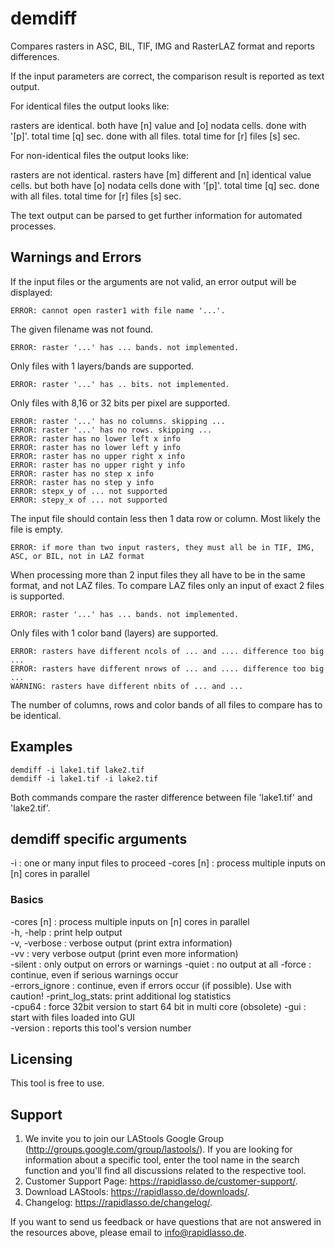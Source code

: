 ﻿# demdiff

Compares rasters in ASC, BIL, TIF, IMG and RasterLAZ format and
reports differences.

If the input parameters are correct, the comparison result is reported as text output.

For identical files the output looks like:

rasters are identical. both have [n] value and [o] nodata cells.
done with '[p]'. total time [q] sec.
done with all files. total time for [r] files [s] sec.

For non-identical files the output looks like:

rasters are not identical. rasters have [m] different and [n] identical value cells. but both have [o] nodata cells
done with '[p]'. total time [q] sec.
done with all files. total time for [r] files [s] sec.

The text output can be parsed to get further information for automated processes.


## Warnings and Errors
If the input files or the arguments are not valid, an error output will be displayed:

    ERROR: cannot open raster1 with file name '...'.
The given filename was not found.

    ERROR: raster '...' has ... bands. not implemented.
Only files with 1 layers/bands are supported.

    ERROR: raster '...' has .. bits. not implemented.
Only files with 8,16 or 32 bits per pixel are supported.

    ERROR: raster '...' has no columns. skipping ...
    ERROR: raster '...' has no rows. skipping ... 
    ERROR: raster has no lower left x info
    ERROR: raster has no lower left y info
    ERROR: raster has no upper right x info
    ERROR: raster has no upper right y info
    ERROR: raster has no step x info
    ERROR: raster has no step y info
    ERROR: stepx_y of ... not supported
    ERROR: stepy_x of ... not supported
The input file should contain less then 1 data row or column.
Most likely the file is empty.

    ERROR: if more than two input rasters, they must all be in TIF, IMG, ASC, or BIL, not in LAZ format
When processing more than 2 input files they all have to be in the same format, and not LAZ files.
To compare LAZ files only an input of exact 2 files is supported.
    
    ERROR: raster '...' has ... bands. not implemented.
Only files with 1 color band (layers) are supported.
    
    ERROR: rasters have different ncols of ... and .... difference too big ...
    ERROR: rasters have different nrows of ... and .... difference too big ...
    WARNING: rasters have different nbits of ... and ...
The number of columns, rows and color bands of all files to compare has to be identical.


## Examples

    demdiff -i lake1.tif lake2.tif
    demdiff -i lake1.tif -i lake2.tif
Both commands compare the raster difference between file 'lake1.tif' and 'lake2.tif'.


## demdiff specific arguments

-i         : one or many input files to proceed
-cores [n] : process multiple inputs on [n] cores in parallel  

### Basics
-cores [n]      : process multiple inputs on [n] cores in parallel  
-h, -help       : print help output  
-v, -verbose    : verbose output (print extra information)  
-vv             : very verbose output (print even more information)  
-silent         : only output on errors or warnings
-quiet          : no output at all
-force          : continue, even if serious warnings occur  
-errors_ignore  : continue, even if errors occur (if possible). Use with caution!
-print_log_stats: print additional log statistics  
-cpu64          : force 32bit version to start 64 bit in multi core (obsolete)
-gui            : start with files loaded into GUI  
-version        : reports this tool's version number  


## Licensing

This tool is free to use.

## Support

1. We invite you to join our LAStools Google Group (http://groups.google.com/group/lastools/).
   If you are looking for information about a specific tool, enter the tool name in the search 
   function and you'll find all discussions related to the respective tool. 
2. Customer Support Page: https://rapidlasso.de/customer-support/.  
3. Download LAStools: https://rapidlasso.de/downloads/.  
4. Changelog: https://rapidlasso.de/changelog/.  


If you want to send us feedback or have questions that are not answered in the resources above, 
please email to info@rapidlasso.de.
